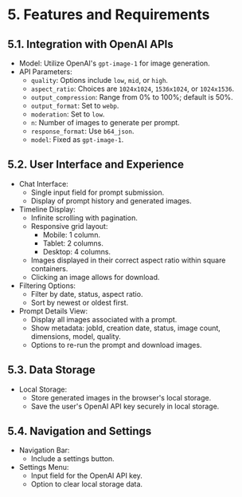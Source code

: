 # 5. Features and Requirements

## 5.1. Integration with OpenAI APIs
- Model: Utilize OpenAI's `gpt-image-1` for image generation.
- API Parameters:
  - `quality`: Options include `low`, `mid`, or `high`.
  - `aspect_ratio`: Choices are `1024x1024`, `1536x1024`, or `1024x1536`.
  - `output_compression`: Range from 0% to 100%; default is 50%.
  - `output_format`: Set to `webp`.
  - `moderation`: Set to `low`.
  - `n`: Number of images to generate per prompt.
  - `response_format`: Use `b64_json`.
  - `model`: Fixed as `gpt-image-1`.

## 5.2. User Interface and Experience
- Chat Interface:
  - Single input field for prompt submission.
  - Display of prompt history and generated images.
- Timeline Display:
  - Infinite scrolling with pagination.
  - Responsive grid layout:
    - Mobile: 1 column.
    - Tablet: 2 columns.
    - Desktop: 4 columns.
  - Images displayed in their correct aspect ratio within square containers.
  - Clicking an image allows for download.
- Filtering Options:
  - Filter by date, status, aspect ratio.
  - Sort by newest or oldest first.
- Prompt Details View:
  - Display all images associated with a prompt.
  - Show metadata: jobId, creation date, status, image count, dimensions, model, quality.
  - Options to re-run the prompt and download images.

## 5.3. Data Storage
- Local Storage:
  - Store generated images in the browser's local storage.
  - Save the user's OpenAI API key securely in local storage.

## 5.4. Navigation and Settings
- Navigation Bar:
  - Include a settings button.
- Settings Menu:
  - Input field for the OpenAI API key.
  - Option to clear local storage data. 